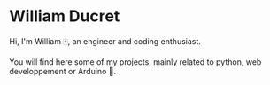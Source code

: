 # William Ducret
Hi, I'm William 🀄, an engineer and coding enthusiast.

You will find here some of my projects, mainly related to python, web developpement or Arduino 🎏.
